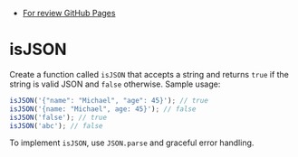 - [For review GitHub Pages](https://batsenko.github.io/js_is-json/)



# isJSON

Create a function called `isJSON` that accepts a string and returns `true` if the string is valid JSON and `false` otherwise. Sample usage:

```js
isJSON('{"name": "Michael", "age": 45}'); // true
isJSON('{name: "Michael", age: 45}'); // false
isJSON('false'); // true
isJSON('abc'); // false
```

To implement `isJSON`, use `JSON.parse` and graceful error handling.
